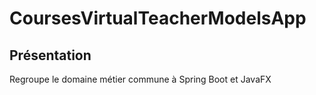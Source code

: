 # CoursesVirtualTeacherModelsApp

## Présentation

Regroupe le domaine métier commune à Spring Boot et JavaFX
